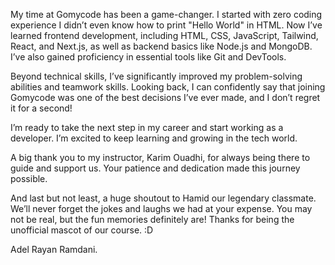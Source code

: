 My time at Gomycode has been a game-changer. I started with zero coding experience I didn’t even know how to print "Hello World" in HTML. Now I’ve learned frontend development, including HTML, CSS, JavaScript, Tailwind, React, and Next.js, as well as backend basics like Node.js and MongoDB. I’ve also gained proficiency in essential tools like Git and DevTools.

Beyond technical skills, I’ve significantly improved my problem-solving abilities and teamwork skills. Looking back, I can confidently say that joining Gomycode was one of the best decisions I’ve ever made, and I don’t regret it for a second!

I’m ready to take the next step in my career and start working as a developer. I’m excited to keep learning and growing in the tech world.

A big thank you to my instructor, Karim Ouadhi, for always being there to guide and support us. Your patience and dedication made this journey possible.

And last but not least, a huge shoutout to Hamid our legendary classmate. We’ll never forget the jokes and laughs we had at your expense. You may not be real, but the fun memories definitely are! Thanks for being the unofficial mascot of our course. :D


Adel Rayan Ramdani. 